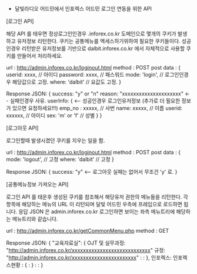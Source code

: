 
* 달빛라디오 어드민에서 인포렉스 어드민 로그인 연동을 위한 API


[로그인 API]

  해당 API 를 태우면 정상로그인인경우 .inforex.co.kr 도메인으로 몇개의 쿠키가 발생하고
  유저정보 리턴한다.
  쿠키는 공통메뉴를 엑세스하기위하여 필요한 쿠키들이다.
  성공인경우 리턴받은 유저정보를 기반으로 dalbit.inforex.co.kr 에서 자체적으로 사용할 쿠키를 만들어서 처리하세요.

  url : http://admin.inforex.co.kr/loginout.html
  method : POST
  post data : {
    userid: xxxx,         // 아이디
    password: xxxx,       // 패스워드
    mode: 'login',        // 로그인인경우 해당값으로 고정.
    where: 'dalbit'       // 요값도 고정.
  }
  
  Response JSON: {
    success: "y" or "n"
    reason: "xxxxxxxxxxxxxxxxxxxxx"      <-- 실패인경우 사유.
    userInfo: {                          <-- 성공인경우 로그인유저정보 (추가로 더 필요한 정보가 있으면 요청하세요!!!)
      emp_no : xxxxx,        // 사번
      name: xxxxx,           // 이름
      userid: xxxxxx,        // 아이디
      sex: 'm' or 'f'        // 성별
    }
  }
    

[로그아웃 API]

  로그인할때 발생시켰던 쿠키를 지우는 일을 함.

  url : http://admin.inforex.co.kr/loginout.html
  method : POST
  post data : {
    mode: 'logout',      // 고정
    where: 'dalbit'      // 고정
  }

  Response JSON: {
    success: "y"      <-- 로그아웃 실패는 없어서 무조건 'y' 로.
  }


[공통메뉴정보 가져오는 API]
  
  로그인 API 를 태운후 생성된 쿠키를 참조해서 해당유저 권한의 메뉴들을 리턴한다.
  각 항목에 해당하는 메뉴의 URL 이 리턴되며 달빛 어드민 우측에 프레임으로 로드하면 됩니다.
  응답 JSON 은 admin.inforex.co.kr 로그인하면 보이는 좌측 메뉴트리에 해당하는 메뉴트리와 같습니다.

  url : http://admin.inforex.co.kr/getCommonMenu.php
  method : GET

  Response JSON: {
    "교육자료실": {
       OJT 및 실무과정: "http://admin.inforex.co.kr/xxxxxxxxxxxxxxxxxxxxxxxxxxxx"
       규정: "http://admin.inforex.co.kr/xxxxxxxxxxxxxxxxxxxxxxx"
             :
             :
    },
    인포렉스:
      인포렉스현황 : {
           :
      }
      :
      :
  }
  